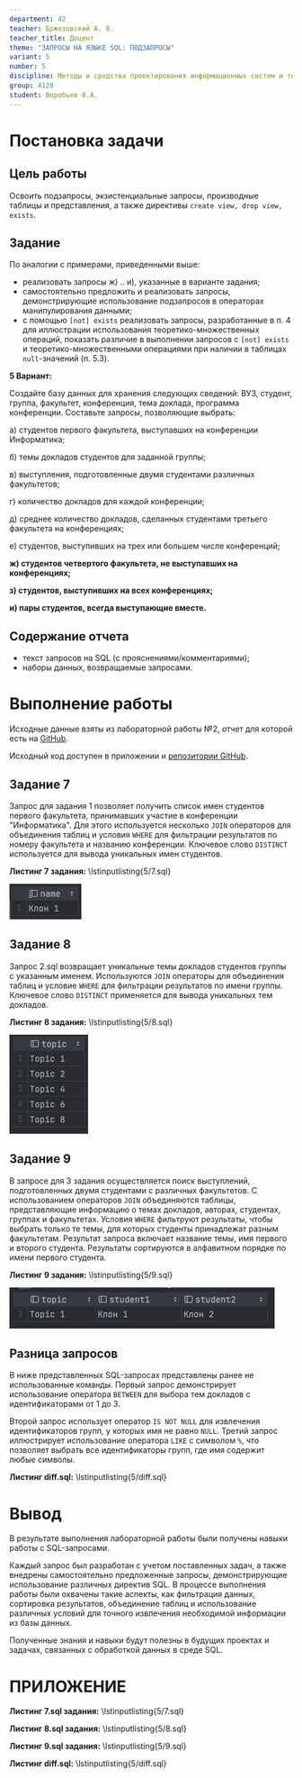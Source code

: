 ```yaml
---
department: 42
teacher: Бржезовский А. В.
teacher_title: Доцент
theme: "ЗАПРОСЫ НА ЯЗЫКЕ SQL: ПОДЗАПРОСЫ"
variant: 5
number: 5
discipline: Методы и средства проектирования информационных систем и технологий
group: 4128
student: Воробьев В.A.
---
```


# Постановка задачи

## Цель работы

Освоить подзапросы, экзистенциальные запросы, производные
таблицы и представления, а также директивы `create view, drop view, exists`.

## Задание

По аналогии с примерами, приведенными выше:

- реализовать запросы ж) .. и), указанные в варианте задания;
- самостоятельно предложить и реализовать запросы, демонстрирующие использование подзапросов в операторах манипулирования данными;
- с помощью `[not] exists` реализовать запросы, разработанные в п. 4 для иллюстрации использования теоретико-множественных операций, показать различие в выполнении запросов с `[not] exists` и теоретико-множественными операциями при наличии в таблицах `null`-значений (п. 5.3).

**5 Вариант:**

Создайте базу данных для хранения следующих сведений: ВУЗ, студент,
группа, факультет, конференция, тема доклада, программа конференции.
Составьте запросы, позволяющие выбрать:

а) студентов первого факультета, выступавших на конференции Информатика;

б) темы докладов студентов для заданной группы;

в) выступления, подготовленные двумя студентами различных факультетов;

г) количество докладов для каждой конференции;

д) среднее количество докладов, сделанных студентами третьего факультета на конференциях;

е) студентов, выступивших на трех или большем числе конференций;

**ж) студентов четвертого факультета, не выступавших на конференциях;**

**з) студентов, выступивших на всех конференциях;**

**и) пары студентов, всегда выступающие вместе.**

## Содержание отчета

- текст запросов на SQL (с прояснениями/комментариями);
- наборы данных, возвращаемые запросами.

# Выполнение работы

Исходные данные взяты из лабораторной работы №2, отчет для которой есть
на [GitHub](https://github.com/vladcto/suai-labs/blob/d8c7a508971967641d8638ebcd107539c8fd618e/6_semester/%D0%9C%D0%A1%D0%9F%D0%98%D0%A1%D0%A2/%D0%BC%D1%81%D0%B8%D0%BF%D0%B8%D1%81%D1%82_2.pdf).

Исходный код доступен в приложении и [репозитории GitHub](WIP).

## Задание 7

Запрос для задания 1 позволяет получить список имен студентов первого факультета, принимавших
участие в конференции "Информатика". Для этого используется несколько `JOIN` операторов для
объединения таблиц и условия `WHERE` для фильтрации результатов по номеру факультета и названию
конференции. Ключевое слово `DISTINCT` используется для вывода уникальных имен студентов.

**Листинг 7 задания:**
\lstinputlisting{5/7.sql}

![Результат 1.sql](report_images/image-19.png)<m>

## Задание 8

Запрос 2.sql возвращает уникальные темы докладов студентов группы с указанным именем. Используются
`JOIN` операторы для объединения таблиц и условие `WHERE` для фильтрации результатов по имени
группы.
Ключевое слово `DISTINCT` применяется для вывода уникальных тем докладов.

**Листинг 8 задания:**
\lstinputlisting{5/8.sql}

![Результат 2.sql](report_images/image-20.png)<m>

## Задание 9

В запросе для 3 задания осуществляется поиск выступлений, подготовленных двумя студентами с
различных
факультетов. С использованием операторов `JOIN` объединяются таблицы, представляющие информацию о
темах докладов, авторах, студентах, группах и факультетах. Условия `WHERE` фильтруют результаты,
чтобы
выбрать только те темы, для которых студенты принадлежат разным факультетам. Результат запроса
включает название темы, имя первого и второго студента. Результаты сортируются в алфавитном порядке
по имени первого студента.

**Листинг 9 задания:**
\lstinputlisting{5/9.sql}

![Результат 3.sql](report_images/image-21.png)<m>

## Разница запросов

В ниже представленных SQL-запросах представлены ранее не использованные команды. Первый запрос
демонстрирует использование оператора `BETWEEN` для выбора тем докладов с идентификаторами от 1 до
3.

Второй запрос использует оператор `IS NOT NULL` для извлечения идентификаторов групп, у которых имя
не
равно `NULL`. Третий запрос иллюстрирует использование оператора `LIKE` с символом `%`, что
позволяет выбрать все идентификаторы групп, где имя содержит любые символы.

**Листинг diff.sql:**
\lstinputlisting{5/diff.sql}


# Вывод

В результате выполнения лабораторной работы были получены навыки работы с SQL-запросами.

Каждый запрос был разработан с учетом поставленных задач, а также внедрены самостоятельно
предложенные запросы, демонстрирующие использование различных директив SQL. В процессе выполнения
работы были охвачены такие аспекты, как фильтрация данных, сортировка
результатов, объединение таблиц и использование различных условий для точного извлечения необходимой
информации из базы данных.

Полученные знания и навыки будут полезны в будущих проектах и задачах, связанных с обработкой данных
в среде SQL.

# ПРИЛОЖЕНИЕ <suaidoc-center>

**Листинг 7.sql задания:**
\lstinputlisting{5/7.sql}

**Листинг 8.sql задания:**
\lstinputlisting{5/8.sql}

**Листинг 9.sql задания:**
\lstinputlisting{5/9.sql}

**Листинг diff.sql:**
\lstinputlisting{5/diff.sql}